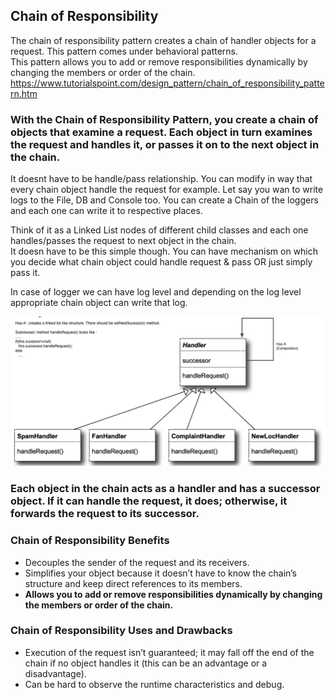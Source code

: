 ## Chain of Responsibility
The chain of responsibility pattern creates a chain of handler objects for a request. This pattern comes under behavioral patterns.\
This pattern allows you to add or remove responsibilities dynamically by changing the members or order of the chain.\
https://www.tutorialspoint.com/design_pattern/chain_of_responsibility_pattern.htm

### With the Chain of Responsibility Pattern, you create a chain of objects that examine a request. Each object in turn examines the request and handles it, or passes it on to the next object in the chain.
It doesnt have to be handle/pass relationship. You can modify in way that every chain object handle the request for example. 
Let say you wan to write logs to the File, DB and Console too. You can create a Chain of the loggers and each one can write it to respective places.

Think of it as a Linked List nodes of different child classes and each one handles/passes the request to next object in the chain.\
It doesn have to be this simple though. You can have mechanism on which you decide what chain object could handle request & pass  OR  just simply pass it. 

In case of logger we can have log level and depending on the log level appropriate chain object can write that log.  

![](https://github.com/xXLogicNotFoundXx/DesignPatterns/blob/main/Chain%20of%20Responsibility/img/Chain%20of%20Responsibility.png)

### Each object in the chain acts as a handler and has a successor object. If it can handle the request, it does; otherwise, it forwards the request to its successor.

### Chain of Responsibility Benefits
* Decouples the sender of the request and its receivers.
* Simplifies your object because it doesn’t have to know the chain’s structure and keep direct references to its members.
* **Allows you to add or remove responsibilities dynamically by changing the members or order of the chain.**

### Chain of Responsibility Uses and Drawbacks
* Execution of the request isn’t guaranteed; it may fall off the end of the chain if no object handles it (this can be an advantage or a disadvantage).
* Can be hard to observe the runtime characteristics and debug.
